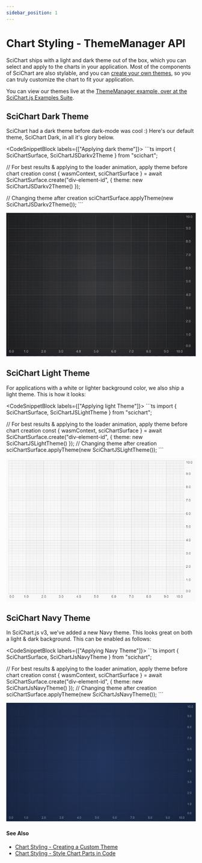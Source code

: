 ```yaml
---
sidebar_position: 1
---
```


# Chart Styling - ThemeManager API

SciChart ships with a light and dark theme out of the box, which you can select and apply to the charts in your application. Most of the components of SciChart are also stylable, and you can [create your own themes](/2d-charts/styling-and-theming/creating-custom-theme), so you can truly customize the chart to fit your application.

You can view our themes live at the [ThemeManager example, over at the SciChart.js Examples Suite](https://scichart.com/demo/javascript-chart-themes).

SciChart Dark Theme
-------------------

SciChart had a dark theme before dark-mode was cool :) Here's our default theme, SciChart Dark, in all it's glory below.

<CodeSnippetBlock labels={["Applying dark theme"]}>
    ```ts
import { SciChartSurface, SciChartJSDarkv2Theme } from "scichart";

// For best results & applying to the loader animation, apply theme before chart creation
const { wasmContext, sciChartSurface } = await SciChartSurface.create("div-element-id", { theme: new SciChartJSDarkv2Theme() });

// Changing theme after creation
sciChartSurface.applyTheme(new SciChartJSDarkv2Theme());
    ```
</CodeSnippetBlock>

![](img/1.png)

SciChart Light Theme
--------------------

For applications with a white or lighter background color, we also ship a light theme. This is how it looks:

<CodeSnippetBlock labels={["Applying light Theme"]}>
    ```ts
import { SciChartSurface, SciChartJSLightTheme } from "scichart";

// For best results & applying to the loader animation, apply theme before chart creation
const { wasmContext, sciChartSurface } = await SciChartSurface.create("div-element-id", { theme: new SciChartJSLightTheme() });
// Changing theme after creation
 sciChartSurface.applyTheme(new SciChartJSLightTheme());
    ```
</CodeSnippetBlock>

![](img/2.png)

SciChart Navy Theme
-------------------

In SciChart.js v3, we've added a new Navy theme. This looks great on both a light & dark background. This can be enabled as follows:

<CodeSnippetBlock labels={["Applying Navy Theme"]}>
    ```ts
import { SciChartSurface, SciChartJsNavyTheme } from "scichart";

// For best results & applying to the loader animation, apply theme before chart creation
const { wasmContext, sciChartSurface } = await SciChartSurface.create("div-element-id", { theme: new SciChartJsNavyTheme() });
// Changing theme after creation
 sciChartSurface.applyTheme(new SciChartJsNavyTheme());
    ```
</CodeSnippetBlock>

![](img/3.png)

#### See Also

* [Chart Styling - Creating a Custom Theme](/2d-charts/styling-and-theming/creating-custom-theme)
* [Chart Styling - Style Chart Parts in Code](/2d-charts/styling-and-theming/style-chart-parts-in-code)
